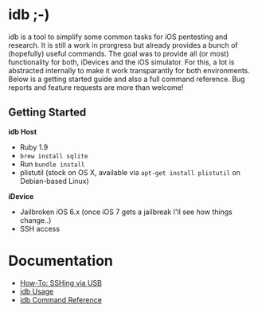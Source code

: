 # idb  ;-)

idb is a tool to simplify some common tasks for iOS pentesting and research.
It is still a work in prorgress but already provides a bunch of (hopefully) useful commands. The goal was to provide all
 (or most)  functionality for both, iDevices and the iOS simulator. For this, a lot is abstracted internally
   to make it work transparantly for both environments. Below is a getting started guide and also a full command
   reference. Bug reports and feature requests are more than welcome!


## Getting Started

**idb Host**

* Ruby 1.9
* `brew install sqlite`
* Run `bundle install`
* plistutil (stock on OS X, available via `apt-get install plistutil` on Debian-based Linux)

**iDevice**

* Jailbroken iOS 6.x (once iOS 7 gets a jailbreak I'll see how things change..)
* SSH access

# Documentation

* [How-To: SSHing via USB](doc/usb_ssh.md)
* [idb Usage](doc/idb_usage.md)
* [idb Command Reference](doc/idb_command_reference.md)

